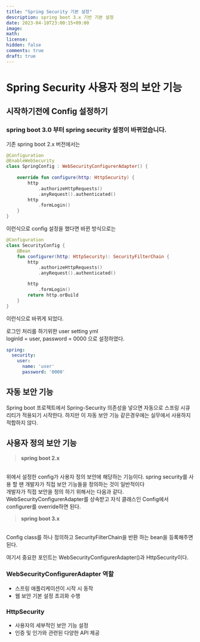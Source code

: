 ```yaml
---
title: "Spring Security 기본 설정"
description: spring boot 3.x 기반 기본 설정
date: 2023-04-10T23:00:15+09:00
image: 
math: 
license: 
hidden: false
comments: true
draft: true
---
```

# Spring Security 사용자 정의 보안 기능

## 시작하기전에 Config 설정하기
### spring boot 3.0 부터 spring security 설정이 바뀌었습니다.
기존 spring boot 2.x 버전에서는 
```kotlin
@Configuration
@EnableWebSecurity
class SpringConfig : WebSecurityConfigurerAdapter() {
    
    override fun configure(http: HttpSecurity) {
        http
            .authorizeHttpRequests()
            .anyRequest().authenticated()
        http
            .formLogin()
    }
} 
```
이런식으로 config 설정을 했다면 바뀐 방식으로는
```kotlin
@Configuration
class SecurityConfig {
    @Bean
    fun configurer(http: HttpSecurity): SecurityFilterChain {
        http
            .authorizeHttpRequests()
            .anyRequest().authenticated()

        http
            .formLogin()
        return http.orBuild
    }
}
```
이런식으로 바뀌게 되었다.

로그인 처리를 하기위한 user setting yml <br>
loginId = user, password = 0000 으로 설정하였다.
```yml
spring:
  security:
    user:
      name: 'user'
      password: '0000'
```

## 자동 보안 기능
Spring boot 프로젝트에서 Spring-Security 의존성을 넣으면 자동으로
스프링 시큐리티가 적용되기 시작한다. 하지만 이 자동 보안 기능 같은경우에는 실무에서 사용하지 적합하지 않다.

## 사용자 정의 보안 기능
> **spring boot 2.x**
<br>
위에서 설정한 config가 사용자 정의 보안에 해당하는 기능이다. spring security를 사용 할 땐 개발자가 직접 보안 기능들을 정의하는 것이 일반적이다
<br>
개발자가 직접 보안을 정의 하기 위해서는 다음과 같다. <br>
WebSecurityConfigurerAdapter를 상속받고 자식 클래스인 Config에서 configurer를 override하면 된다.

> **spring boot 3.x**
<br>
Config class를 하나 정의하고 SecurityFilterChain을 반환 하는 bean을 등록해주면 된다.


여기서 중요한 포인트는 WebSecurityConfigurerAdapter()과 HttpSecurity이다.
### WebSecurityConfigurerAdapter 역할
- 스프링 애플리케이션이 시작 시 동작
- 웹 보안 기본 설정 초괴화 수행

### HttpSecurity
- 사용자의 세부적인 보안 기능 설정
- 인증 및 인가와 관련된 다양한 API 제공


